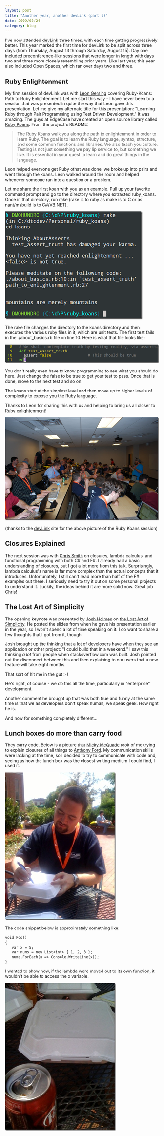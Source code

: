 ```yaml
---
layout: post
title: "Another year, another devLink (part 1)"
date: 2009/08/24
category: blog
---
```


I've now attended [devLink](http://devlink.net) three times, with each time
getting progressively better. This year marked the first time for devLink to be
split across three days (from Thursday, August 13 through Saturday, August 15).
Day one included preconference-like sessions that were longer in length with
days two and three more closely resembling prior years. Like last year, this
year also included Open Spaces, which ran over days two and three.

## Ruby Enlightenment

My first session of devLink was with [Leon Gersing](http://fallenrogue.com/)
covering Ruby-Koans: Path to Ruby Enlightenment. Let me start this way - I have
never been to a session that was presented in quite the way that Leon gave this
presentation. Let me give my alternate title for this presentation: "Learning
Ruby through Pair Programming using Test Driven Development." It was amazing.
The guys at EdgeCase have created an open source library called [Ruby
Koans](http://github.com/edgecase/ruby_koans/tree/master). From the project's
README: 

> The Ruby Koans walk you along the path to enlightenment in order to learn
> Ruby. The goal is to learn the Ruby language, syntax, structure, and some
> common functions and libraries. We also teach you culture. Testing is not
> just something we pay lip service to, but something we live. It is essential
> in your quest to learn and do great things in the language.

Leon helped everyone get Ruby othat was done, we broke up into pairs and went
through the koans. Leon walked around the room and helped whenever someone ran
into a question or a problem. 

Let me share the first koan with you as an example. Pull up your favorite
command prompt and go to the directory where you extracted ruby\_koans. Once in
that directory, run rake (rake is to ruby as make is to C or as nant/msbuild is
to C#/VB.NET). 

![Running Ruby Koans](/images/blog/WindowsLiveWriter/AnotheryearanotherdevLinkpart1_94E1/image_8.png)

The rake file changes the directory to the koans directory and then executes
the various ruby files in it, which are unit tests. The first test fails in the
./about\_basics.rb file on line 10. Here is what that file looks like: 

![Ruby Koan 1](/images/blog/WindowsLiveWriter/AnotheryearanotherdevLinkpart1_94E1/image4.png)

You don't really even have to know programming to see what you should do here.
Just change the false to be true to get your test to pass. Once that is done,
move to the next test and so on. 

The koans start at the simplest level and then move up to higher levels of
complexity to expose you the Ruby language. 

Thanks to Leon for sharing this with us and helping to bring us all closer to
Ruby enlightenment! 

![Ruby Koans session](/images/blog/WindowsLiveWriter/AnotheryearanotherdevLinkpart1_94E1/image_7.png)

(thanks to the [devLink](http://devlink.net) site for the above picture of the
Ruby Koans session)

## Closures Explained

The next session was with [Chris Smith](http://blogs.msdn.com/chrsmith/) on
closures, lambda calculus, and functional programming with both C# and F#. I
already had a basic understanding of closures, but I got a lot more from this
talk. Surprisingly, lambda calculus's name is far more complex than the actual
concepts that it introduces. Unfortunately, I still can't read more than half
of the F# examples out there. I seriously need to try it out on some personal
projects to understand it. Luckily, the ideas behind it are more solid now.
Great job Chris!

## The Lost Art of Simplicity

The opening keynote was presented by [Josh
Holmes](http://www.joshholmes.com/blog/) on [the Lost Art of
Simplicity](http://www.joshholmes.com/blog/2009/04/29/TheLostArtOfSimplicity.aspx).
He posted the slides from when he gave his presentation earlier in the year, so
I won't spend a lot of time speaking on it. I do want to share a few thoughts
that I got from it, though.

Josh brought up the thinking that a lot of developers have when they see an
application or other project: "I could build that in a weekend." I saw this
thinking *a lot* from people when stackoverflow.com was built. Josh pointed out
the disconnect between this and then explaining to our users that a new feature
will take eight months.

That sort of hit me in the gut :-)

He's right, of course - we do this all the time, particularly in "enterprise"
development. 

Another comment he brought up that was both true and funny at the same time is
that we as developers don't speak human, we speak geek. How right he is. 

And now for something completely different... 

## Lunch boxes do more than carry food

They carry code. Below is a picture that [Micky
McQuade](http://twitter.com/mmcquade) took of me trying to explain closures of
all things to [Anthony Ford](http://twitter.com/anthonyford). My communication
skills were lacking at the time, so I decided to try to communicate with code
and, seeing as how the lunch box was the closest writing medium I could find, I
used it. 

![Me writing on a lunch box](/images/blog/WindowsLiveWriter/AnotheryearanotherdevLinkpart1_94E1/photo_3.jpg)

The code snippet below is approximately something like:

    void Foo()
    {
       var x = 5;
       var nums = new List<int> { 1, 2, 3 };
       nums.ForEach(n => Console.WriteLine(x));
    }

I wanted to show how, if the lambda were moved out to its own function, it
wouldn't be able to access the x variable. 

![Code on a lunch box](/images/blog/WindowsLiveWriter/AnotheryearanotherdevLinkpart1_94E1/photo2.jpg)

